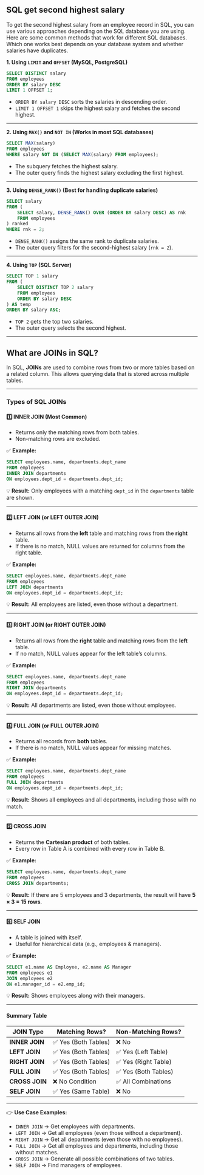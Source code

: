 ## SQL get second highest salary
To get the second highest salary from an employee record in SQL, you can use various approaches depending on the SQL database you are using. Here are some common methods that work for different SQL databases. Which one works best depends on your database system and whether salaries have duplicates.

**1. Using `LIMIT` and `OFFSET` (MySQL, PostgreSQL)**
```sql
SELECT DISTINCT salary 
FROM employees 
ORDER BY salary DESC 
LIMIT 1 OFFSET 1;
```
- `ORDER BY salary DESC` sorts the salaries in descending order.
- `LIMIT 1 OFFSET 1` skips the highest salary and fetches the second highest.

---

**2. Using `MAX()` and `NOT IN` (Works in most SQL databases)**
```sql
SELECT MAX(salary) 
FROM employees 
WHERE salary NOT IN (SELECT MAX(salary) FROM employees);
```
- The subquery fetches the highest salary.
- The outer query finds the highest salary excluding the first highest.

---

**3. Using `DENSE_RANK()` (Best for handling duplicate salaries)**
```sql
SELECT salary 
FROM (
    SELECT salary, DENSE_RANK() OVER (ORDER BY salary DESC) AS rnk 
    FROM employees
) ranked 
WHERE rnk = 2;
```
- `DENSE_RANK()` assigns the same rank to duplicate salaries.
- The outer query filters for the second-highest salary (`rnk = 2`).

---

**4. Using `TOP` (SQL Server)**
```sql
SELECT TOP 1 salary 
FROM (
    SELECT DISTINCT TOP 2 salary 
    FROM employees 
    ORDER BY salary DESC
) AS temp 
ORDER BY salary ASC;
```
- `TOP 2` gets the top two salaries.
- The outer query selects the second highest.

---

## What are JOINs in SQL?
In SQL, **JOINs** are used to combine rows from two or more tables based on a related column. This allows querying data that is stored across multiple tables.

---

### Types of SQL JOINs
#### 1️⃣ **INNER JOIN** (Most Common)
- Returns only the matching rows from both tables.
- Non-matching rows are excluded.

✅ **Example:**
```sql
SELECT employees.name, departments.dept_name 
FROM employees 
INNER JOIN departments 
ON employees.dept_id = departments.dept_id;
```
💡 **Result:** Only employees with a matching `dept_id` in the `departments` table are shown.

---

#### 2️⃣ **LEFT JOIN** (or LEFT OUTER JOIN)
- Returns all rows from the **left** table and matching rows from the **right** table.
- If there is no match, NULL values are returned for columns from the right table.

✅ **Example:**
```sql
SELECT employees.name, departments.dept_name 
FROM employees 
LEFT JOIN departments 
ON employees.dept_id = departments.dept_id;
```
💡 **Result:** All employees are listed, even those without a department.

---

#### 3️⃣ **RIGHT JOIN** (or RIGHT OUTER JOIN)
- Returns all rows from the **right** table and matching rows from the **left** table.
- If no match, NULL values appear for the left table’s columns.

✅ **Example:**
```sql
SELECT employees.name, departments.dept_name 
FROM employees 
RIGHT JOIN departments 
ON employees.dept_id = departments.dept_id;
```
💡 **Result:** All departments are listed, even those without employees.

---

#### 4️⃣ **FULL JOIN** (or FULL OUTER JOIN)
- Returns all records from **both** tables.
- If there is no match, NULL values appear for missing matches.

✅ **Example:**
```sql
SELECT employees.name, departments.dept_name 
FROM employees 
FULL JOIN departments 
ON employees.dept_id = departments.dept_id;
```
💡 **Result:** Shows all employees and all departments, including those with no match.

---

#### 5️⃣ **CROSS JOIN** 
- Returns the **Cartesian product** of both tables.
- Every row in Table A is combined with every row in Table B.

✅ **Example:**
```sql
SELECT employees.name, departments.dept_name 
FROM employees 
CROSS JOIN departments;
```
💡 **Result:** If there are 5 employees and 3 departments, the result will have **5 × 3 = 15 rows**.

---

#### 6️⃣ **SELF JOIN**
- A table is joined with itself.
- Useful for hierarchical data (e.g., employees & managers).

✅ **Example:**
```sql
SELECT e1.name AS Employee, e2.name AS Manager
FROM employees e1
JOIN employees e2 
ON e1.manager_id = e2.emp_id;
```
💡 **Result:** Shows employees along with their managers.

---

#### **Summary Table**
| **JOIN Type**  | **Matching Rows?** | **Non-Matching Rows?** |
|---------------|------------------|------------------|
| **INNER JOIN**  | ✅ Yes (Both Tables) | ❌ No |
| **LEFT JOIN**   | ✅ Yes (Both Tables) | ✅ Yes (Left Table) |
| **RIGHT JOIN**  | ✅ Yes (Both Tables) | ✅ Yes (Right Table) |
| **FULL JOIN**   | ✅ Yes (Both Tables) | ✅ Yes (Both Tables) |
| **CROSS JOIN**  | ❌ No Condition | ✅ All Combinations |
| **SELF JOIN**   | ✅ Yes (Same Table) | ❌ No |

---

👉 **Use Case Examples:**
- `INNER JOIN` → Get employees with departments.
- `LEFT JOIN` → Get all employees (even those without a department).
- `RIGHT JOIN` → Get all departments (even those with no employees).
- `FULL JOIN` → Get all employees and departments, including those without matches.
- `CROSS JOIN` → Generate all possible combinations of two tables.
- `SELF JOIN` → Find managers of employees.
